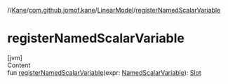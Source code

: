 //[Kane](../../index.md)/[com.github.jomof.kane](../index.md)/[LinearModel](index.md)/[registerNamedScalarVariable](register-named-scalar-variable.md)



# registerNamedScalarVariable  
[jvm]  
Content  
fun [registerNamedScalarVariable](register-named-scalar-variable.md)(expr: [NamedScalarVariable](../-named-scalar-variable/index.md)): [Slot](../-slot/index.md)  



